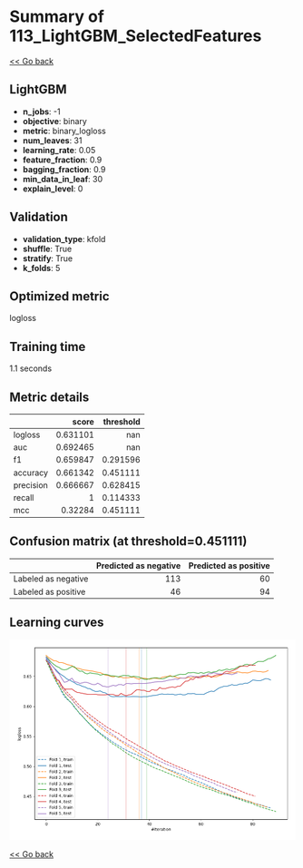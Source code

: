 # Summary of 113_LightGBM_SelectedFeatures

[<< Go back](../README.md)


## LightGBM
- **n_jobs**: -1
- **objective**: binary
- **metric**: binary_logloss
- **num_leaves**: 31
- **learning_rate**: 0.05
- **feature_fraction**: 0.9
- **bagging_fraction**: 0.9
- **min_data_in_leaf**: 30
- **explain_level**: 0

## Validation
 - **validation_type**: kfold
 - **shuffle**: True
 - **stratify**: True
 - **k_folds**: 5

## Optimized metric
logloss

## Training time

1.1 seconds

## Metric details
|           |    score |   threshold |
|:----------|---------:|------------:|
| logloss   | 0.631101 |  nan        |
| auc       | 0.692465 |  nan        |
| f1        | 0.659847 |    0.291596 |
| accuracy  | 0.661342 |    0.451111 |
| precision | 0.666667 |    0.628415 |
| recall    | 1        |    0.114333 |
| mcc       | 0.32284  |    0.451111 |


## Confusion matrix (at threshold=0.451111)
|                     |   Predicted as negative |   Predicted as positive |
|:--------------------|------------------------:|------------------------:|
| Labeled as negative |                     113 |                      60 |
| Labeled as positive |                      46 |                      94 |

## Learning curves
![Learning curves](learning_curves.png)

[<< Go back](../README.md)
